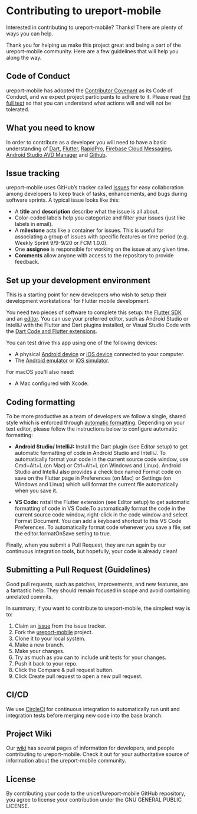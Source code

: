 # Contributing to ureport-mobile

Interested in contributing to ureport-mobile? Thanks! There are plenty of ways you can help.

Thank you for helping us make this project great and being a part of the ureport-mobile community. Here are a few guidelines that will help you along the way.

## Code of Conduct

ureport-mobile has adopted the [Contributor Covenant](https://www.contributor-covenant.org/) as its Code of Conduct, and we expect project participants to adhere to it.
Please read [the full text](/CODE_OF_CONDUCT.md) so that you can understand what actions will and will not be tolerated.

## What you need to know

In order to contribute as a developer you will need to have a basic understanding of [Dart](https://dart.dev/), [Flutter](https://flutter.dev/), [RapidPro](https://rapidpro.io/), [Firebase Cloud Messaging](https://pub.dev/packages/firebase_messaging), [Android Studio AVD Manager](https://developer.android.com/studio/run/managing-avds) and [Github](https://help.github.com/en/github). 

## Issue tracking

ureport-mobile uses GitHub’s tracker called [Issues](https://github.com/unicef/ureport-mobile/issues) for easy collaboration among developers to keep track of tasks, enhancements, and bugs during software sprints. A typical issue looks like this:
* A **title** and **description** describe what the issue is all about.
* Color-coded labels help you categorize and filter your issues (just like labels in email).
* A **milestone** acts like a container for issues. This is useful for associating a group of issues with specific features or time period (e.g. Weekly Sprint 9/9-9/20 or FCM 1.0.0). 
* One **assignee** is responsible for working on the issue at any given time.
* **Comments** allow anyone with access to the repository to provide feedback.

## Set up your development environment

This is a starting point for new developers who wish to setup their development workstations' for Flutter mobile development.

You need two pieces of software to complete this setup: the [Flutter SDK](https://flutter.dev/docs/get-started/install) and an [editor](https://flutter.dev/docs/get-started/editor). You can use your preferred editor, such as Android Studio or IntelliJ with the Flutter and Dart plugins installed, or Visual Studio Code with the [Dart Code and Flutter extensions](https://marketplace.visualstudio.com/items?itemName=Dart-Code.dart-code).

You can test drive this app using one of the following devices:
- A physical [Android device](https://flutter.dev/docs/get-started/install/macos#set-up-your-android-device) or [iOS device](https://flutter.dev/docs/get-started/install/macos#deploy-to-ios-devices) connected to your computer.
- The [Android emulator](https://flutter.dev/docs/get-started/install/macos#set-up-the-android-emulator) or [iOS simulator](https://flutter.dev/docs/get-started/install/macos#set-up-the-ios-simulator).

For macOS you'll also need:
- A Mac configured with Xcode.

## Coding formatting
To be more productive as a team of developers we follow a single, shared style which is enforced through [automatic formatting](https://flutter.dev/docs/development/tools/formatting). Depending on your text editor, please follow the instructions below to configure automatic formatting:


- **Android Studio/ IntelliJ:** Install the Dart plugin (see Editor setup) to get automatic formatting of code in Android Studio and IntelliJ. To automatically format your code in the current source code window, use Cmd+Alt+L (on Mac) or Ctrl+Alt+L (on Windows and Linux). Android Studio and IntelliJ also provides a check box named Format code on save on the Flutter page in Preferences (on Mac) or Settings (on Windows and Linux) which will format the current file automatically when you save it.

- **VS Code:** nstall the Flutter extension (see Editor setup) to get automatic formatting of code in VS Code.To automatically format the code in the current source code window, right-click in the code window and select Format Document. You can add a keyboard shortcut to this VS Code Preferences.
To automatically format code whenever you save a file, set the editor.formatOnSave setting to true.

Finally, when you submit a Pull Request, they are run again by our continuous integration tools, but hopefully, your code is already clean!


## Submitting a Pull Request (Guidelines)

Good pull requests, such as patches, improvements, and new features, are a fantastic help. They should remain focused in scope and avoid containing unrelated commits.

In summary, if you want to contribute to ureport-mobile, the simplest way is to:
1. Claim an [issue](https://github.com/unicef/ureport-mobile/issues) from the issue tracker.
2. Fork the [ureport-mobile](https://github.com/unicef/ureport-mobile) project.
3. Clone it to your local system.
4. Make a new branch.
5. Make your changes.
6. Try as much as you can to include unit tests for your changes. 
7. Push it back to your repo.
8. Click the Compare & pull request button.
9. Click Create pull request to open a new pull request.

## CI/CD
We use [CircleCI](https://circleci.com/) for continuous integration to automatically run unit and integration tests before merging new code into the base branch. 

## Project Wiki
Our [wiki](https://github.com/unicef/ureport-mobile/wiki) has several pages of information for developers, and people contributing to ureport-mobile. Check it out for your authoritative source of information about the ureport-mobile community.

## License

By contributing your code to the unicef/ureport-mobile GitHub repository, you agree to license your contribution under the GNU GENERAL PUBLIC LICENSE.

